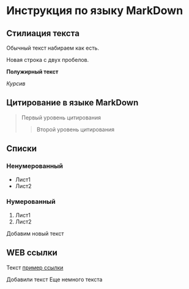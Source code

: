 # Инструкция по языку MarkDown

## Стилиация текста

Обычный текст набираем как есть.

Новая строка с двух пробелов.

**Полужирный текст**

*Курсив*

## Цитирование в языке MarkDown
>Первый уровень цитирования
>>Второй уровень цитирования

## Списки
### Ненумерованный

* Лист1
* Лист2

### Нумерованный
1. Лист1
2. Лист2

Добавим новый текст

## WEB ссылки
Текст [пример ссылки]("http.example.com "Всплывающая подсказка")

Добавили текст 
Еще немного текста